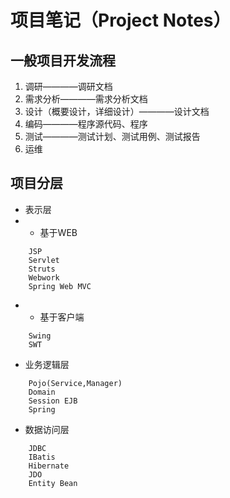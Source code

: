 # 项目笔记（Project Notes）
## 一般项目开发流程
1) 调研————调研文档
2) 需求分析————需求分析文档
3) 设计（概要设计，详细设计）————设计文档
4) 编码————程序源代码、程序
5) 测试————测试计划、测试用例、测试报告
6) 运维
## 项目分层
* 表示层
* * 基于WEB
```
    JSP
    Servlet
    Struts
    Webwork
    Spring Web MVC
```
* * 基于客户端
```
    Swing
    SWT
```
* 业务逻辑层
```
    Pojo(Service,Manager)
    Domain
    Session EJB
    Spring
```
* 数据访问层
```
    JDBC
    IBatis
    Hibernate
    JDO
    Entity Bean
```